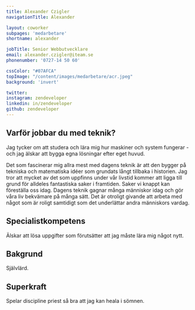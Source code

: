 ```yaml
---
title: Alexander Czigler
navigationTitle: Alexander

layout: coworker
subpages: 'medarbetare'
shortname: alexander

jobTitle: Senior Webbutvecklare
email: alexander.czigler@iteam.se
phonenumber: '0727-14 50 60'

cssColor: "#07AFCA"
topImage: "/content/images/medarbetare/acr.jpeg"
background: 'invert'

twitter:
instagram: zendeveloper
linkedin: in/zendeveloper
github: zendeveloper
---
```


## Varför jobbar du med teknik?
Jag tycker om att studera och lära mig hur maskiner och system fungerar - och jag älskar att bygga egna lösningar efter eget huvud.

Det som fascinerar mig allra mest med dagens teknik är att den bygger på tekniska och matematiska idéer som grundats långt tillbaka i historien. Jag tror att mycket av det som uppfinns under vår livstid kommer att ligga till grund för alldeles fantastiska saker i framtiden. Saker vi knappt kan föreställa oss idag. Dagens teknik gagnar många människor idag och gör våra liv bekvämare på många sätt. Det är otroligt givande att arbeta med något som är roligt samtidigt som det underlättar andra människors vardag.

## Specialistkompetens
Älskar att lösa uppgifter som förutsätter att jag måste lära mig något nytt.

## Bakgrund
Självlärd.

## Superkraft
Spelar discipline priest så bra att jag kan heala i sömnen.

